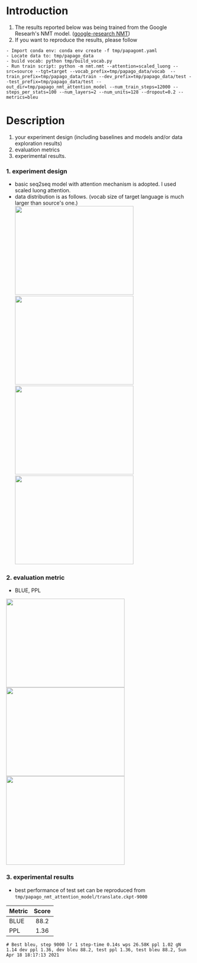 # Introduction

1. The results reported below was being trained from the Google Researh's NMT model. ([google-research NMT](https://github.com/tensorflow/nmt))
2. If you want to reproduce the results, please follow
```wrap
- Import conda env: conda env create -f tmp/papagomt.yaml
- Locate data to: tmp/papago_data
- build vocab: python tmp/build_vocab.py
- Run train script: python -m nmt.nmt --attention=scaled_luong --src=source --tgt=target --vocab_prefix=tmp/papago_data/vocab  --train_prefix=tmp/papago_data/train --dev_prefix=tmp/papago_data/test --test_prefix=tmp/papago_data/test --out_dir=tmp/papago_nmt_attention_model --num_train_steps=12000 --steps_per_stats=100 --num_layers=2 --num_units=128 --dropout=0.2 --metrics=bleu
```

# Description
1. your experiment design (including baselines and models and/or data exploration results)
2. evaluation metrics
3. experimental results.
### 1. experiment design
- basic seq2seq model with attention mechanism is adopted. I used scaled luong attention.
- data distribution is as follows. (vocab size of target language is much larger than source's one.)
<img src="https://user-images.githubusercontent.com/45305396/115143305-7212eb80-a081-11eb-9f7e-0862ce6a8401.png"  width="320" height="240"> <img src="https://user-images.githubusercontent.com/45305396/115143306-73441880-a081-11eb-960d-52491d6a8dff.png"  width="320" height="240"> \
<img src="https://user-images.githubusercontent.com/45305396/115143300-6fb09180-a081-11eb-857d-1211b079e8a1.png"  width="320" height="240"> <img src="https://user-images.githubusercontent.com/45305396/115143301-717a5500-a081-11eb-85a8-12b801b56287.png"  width="320" height="240">


### 2. evaluation metric
- BLUE, PPL

<img src="https://user-images.githubusercontent.com/45305396/115143832-860c1c80-a084-11eb-81be-1fe4e5c6e92a.PNG"  width="320" height="240"> <img src="https://user-images.githubusercontent.com/45305396/115143834-87d5e000-a084-11eb-9447-669c50223f64.PNG"  width="320" height="240"> <img src="https://user-images.githubusercontent.com/45305396/115143835-89070d00-a084-11eb-95e2-4a357e01585b.PNG"  width="320" height="240">


### 3. experimental results
- best performance of test set can be reproduced from `tmp/papago_nmt_attention_model/translate.ckpt-9000`

Metric | Score | 
--- | :---: | 
BLUE | 88.2 |
PPL  | 1.36  |



```wrap
# Best bleu, step 9000 lr 1 step-time 0.14s wps 26.58K ppl 1.02 gN 1.14 dev ppl 1.36, dev bleu 88.2, test ppl 1.36, test bleu 88.2, Sun Apr 18 18:17:13 2021
```
